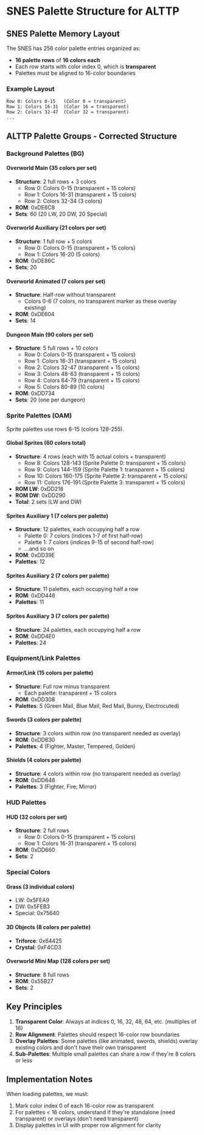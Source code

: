 # SNES Palette Structure for ALTTP

## SNES Palette Memory Layout

The SNES has 256 color palette entries organized as:
- **16 palette rows** of **16 colors each**
- Each row starts with color index 0, which is **transparent**
- Palettes must be aligned to 16-color boundaries

### Example Layout
```
Row 0: Colors 0-15   (Color 0 = transparent)
Row 1: Colors 16-31  (Color 16 = transparent)
Row 2: Colors 32-47  (Color 32 = transparent)
...
```

## ALTTP Palette Groups - Corrected Structure

### Background Palettes (BG)

#### Overworld Main (35 colors per set)
- **Structure**: 2 full rows + 3 colors
  - Row 0: Colors 0-15 (transparent + 15 colors)
  - Row 1: Colors 16-31 (transparent + 15 colors)
  - Row 2: Colors 32-34 (3 colors)
- **ROM**: 0xDE6C8
- **Sets**: 60 (20 LW, 20 DW, 20 Special)

#### Overworld Auxiliary (21 colors per set)
- **Structure**: 1 full row + 5 colors
  - Row 0: Colors 0-15 (transparent + 15 colors)
  - Row 1: Colors 16-20 (5 colors)
- **ROM**: 0xDE86C
- **Sets**: 20

#### Overworld Animated (7 colors per set)
- **Structure**: Half-row without transparent
  - Colors 0-6 (7 colors, no transparent marker as these overlay existing)
- **ROM**: 0xDE604
- **Sets**: 14

#### Dungeon Main (90 colors per set)
- **Structure**: 5 full rows + 10 colors
  - Row 0: Colors 0-15 (transparent + 15 colors)
  - Row 1: Colors 16-31 (transparent + 15 colors)
  - Row 2: Colors 32-47 (transparent + 15 colors)
  - Row 3: Colors 48-63 (transparent + 15 colors)
  - Row 4: Colors 64-79 (transparent + 15 colors)
  - Row 5: Colors 80-89 (10 colors)
- **ROM**: 0xDD734
- **Sets**: 20 (one per dungeon)

### Sprite Palettes (OAM)

Sprite palettes use rows 8-15 (colors 128-255).

#### Global Sprites (60 colors total)
- **Structure**: 4 rows (each with 15 actual colors + transparent)
  - Row 8: Colors 128-143 (Sprite Palette 0: transparent + 15 colors)
  - Row 9: Colors 144-159 (Sprite Palette 1: transparent + 15 colors)
  - Row 10: Colors 160-175 (Sprite Palette 2: transparent + 15 colors)
  - Row 11: Colors 176-191 (Sprite Palette 3: transparent + 15 colors)
- **ROM LW**: 0xDD218
- **ROM DW**: 0xDD290
- **Total**: 2 sets (LW and DW)

#### Sprites Auxiliary 1 (7 colors per palette)
- **Structure**: 12 palettes, each occupying half a row
  - Palette 0: 7 colors (indices 1-7 of first half-row)
  - Palette 1: 7 colors (indices 9-15 of second half-row)
  - ...and so on
- **ROM**: 0xDD39E
- **Palettes**: 12

#### Sprites Auxiliary 2 (7 colors per palette)
- **Structure**: 11 palettes, each occupying half a row
- **ROM**: 0xDD446
- **Palettes**: 11

#### Sprites Auxiliary 3 (7 colors per palette)
- **Structure**: 24 palettes, each occupying half a row
- **ROM**: 0xDD4E0
- **Palettes**: 24

### Equipment/Link Palettes

#### Armor/Link (15 colors per palette)
- **Structure**: Full row minus transparent
  - Each palette: transparent + 15 colors
- **ROM**: 0xDD308
- **Palettes**: 5 (Green Mail, Blue Mail, Red Mail, Bunny, Electrocuted)

#### Swords (3 colors per palette)
- **Structure**: 3 colors within row (no transparent needed as overlay)
- **ROM**: 0xDD630
- **Palettes**: 4 (Fighter, Master, Tempered, Golden)

#### Shields (4 colors per palette)
- **Structure**: 4 colors within row (no transparent needed as overlay)
- **ROM**: 0xDD648
- **Palettes**: 3 (Fighter, Fire, Mirror)

### HUD Palettes

#### HUD (32 colors per set)
- **Structure**: 2 full rows
  - Row 0: Colors 0-15 (transparent + 15 colors)
  - Row 1: Colors 16-31 (transparent + 15 colors)
- **ROM**: 0xDD660
- **Sets**: 2

### Special Colors

#### Grass (3 individual colors)
- LW: 0x5FEA9
- DW: 0x5FEB3
- Special: 0x75640

#### 3D Objects (8 colors per palette)
- **Triforce**: 0x64425
- **Crystal**: 0xF4CD3

#### Overworld Mini Map (128 colors per set)
- **Structure**: 8 full rows
- **ROM**: 0x55B27
- **Sets**: 2

## Key Principles

1. **Transparent Color**: Always at indices 0, 16, 32, 48, 64, etc. (multiples of 16)
2. **Row Alignment**: Palettes should respect 16-color row boundaries
3. **Overlay Palettes**: Some palettes (like animated, swords, shields) overlay existing colors and don't have their own transparent
4. **Sub-Palettes**: Multiple small palettes can share a row if they're 8 colors or less

## Implementation Notes

When loading palettes, we must:
1. Mark color index 0 of each 16-color row as transparent
2. For palettes < 16 colors, understand if they're standalone (need transparent) or overlays (don't need transparent)
3. Display palettes in UI with proper row alignment for clarity

